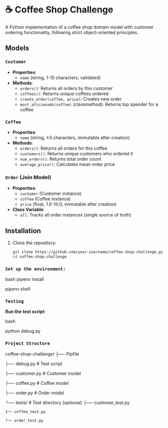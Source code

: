 # ☕ Coffee Shop Challenge

A Python implementation of a coffee shop domain model with customer ordering functionality, following strict object-oriented principles.

## Models

### `Customer`
- **Properties**:
  - `name` (string, 1-15 characters, validated)
- **Methods**:
  - `orders()`: Returns all orders by this customer
  - `coffees()`: Returns unique coffees ordered
  - `create_order(coffee, price)`: Creates new order
  - `most_aficionado(coffee)` (classmethod): Returns top spender for a coffee

### `Coffee`
- **Properties**:
  - `name` (string, ≥3 characters, immutable after creation)
- **Methods**:
  - `orders()`: Returns all orders for this coffee
  - `customers()`: Returns unique customers who ordered it
  - `num_orders()`: Returns total order count
  - `average_price()`: Calculates mean order price

### `Order` (Join Model)
- **Properties**:
  - `customer` (Customer instance)
  - `coffee` (Coffee instance)
  - `price` (float, 1.0-10.0, immutable after creation)
- **Class Variable**:
  - `all`: Tracks all order instances (single source of truth)

## Installation
1. Clone the repository:
   ```bash
   git clone https://github.com/your-username/coffee-shop-challenge.git
   cd coffee-shop-challenge

### `Set up the environment:`
bash
pipenv install

pipenv shell


### `Testing`

**Run the test script**:

bash

python debug.py

### `Project Structure`

coffee-shop-challenge/
├── Pipfile

├── debug.py            # Test script

├── customer.py         # Customer model

├── coffee.py           # Coffee model

├── order.py            # Order model

└── tests/              # Test directory (optional)
    ├── customer_test.py
    
    ├── coffee_test.py
    
    └── order_test.py
